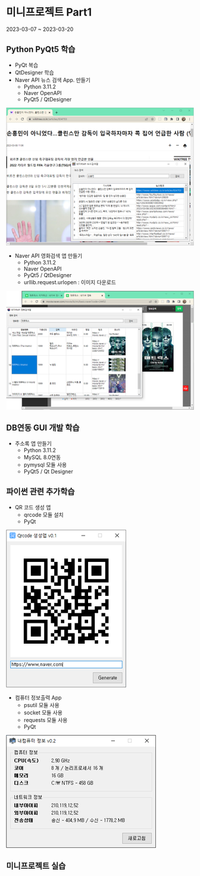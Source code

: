 # 미니프로젝트 Part1
2023-03-07 ~ 2023-03-20

## Python PyQt5 학습
- PyQt 복습
- QtDesigner 학습
- Naver API 뉴스 검색 App. 만들기
  - Python 3.11.2
  - Naver OpenAPI
  - PyQt5 / QtDesigner
  
<!-- HTML 주석
![네이버뉴스앱](https://github.com/d0ng999/miniProjects/blob/main/images/naver_news2.png)
-->
<img src="https://github.com/d0ng999/miniProjects/blob/main/images/naver_news2.png" width="700" />

- Naver API 영화검색 앱 만들기
  - Python 3.11.2
  - Naver OpenAPI
  - PyQt5 / QtDesigner
  - urllib.request.urlopen : 이미지 다운로드

<img src="https://github.com/d0ng999/miniProjects/blob/main/images/naver_movie.png" width="700" />

## DB연동 GUI 개발 학습
- 주소록 앱 만들기
  - Python 3.11.2
  - MySQL 8.0연동
  - pymysql 모듈 사용
  - PyQt5 / Qt Designer

## 파이썬 관련 추가학습
- QR 코드 생성 앱
  - qrcode 모듈 설치
  - PyQt

![QR코드App](https://github.com/d0ng999/miniProjects/blob/main/part1/studyPython/qrcode.png)

- 컴퓨터 정보출력 App
  - psutil 모듈 사용
  - socket 모듈 사용
  - requests 모듈 사용
  - PyQt

![컴퓨터정보App](https://github.com/d0ng999/miniProjects/blob/main/part1/studyPython/config.png)


## 미니프로젝트 실습


